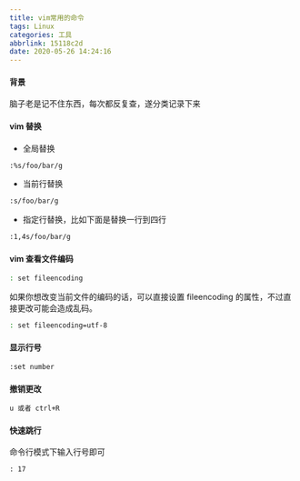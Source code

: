 ```yaml
---
title: vim常用的命令
tags: Linux
categories: 工具
abbrlink: 15118c2d
date: 2020-05-26 14:24:16
---
```


#### 背景
脑子老是记不住东西，每次都反复查，遂分类记录下来
<!--more-->

#### vim 替换
- 全局替换
```sh
:%s/foo/bar/g
```
- 当前行替换
```sh
:s/foo/bar/g
```
- 指定行替换，比如下面是替换一行到四行
```sh
:1,4s/foo/bar/g
```

#### vim 查看文件编码
```sh
: set fileencoding
```
如果你想改变当前文件的编码的话，可以直接设置 fileencoding 的属性，不过直接更改可能会造成乱码。
```sh
: set fileencoding=utf-8
```
#### 显示行号
```sh
:set number
```
#### 撤销更改
```sh
u 或者 ctrl+R
```

#### 快速跳行
命令行模式下输入行号即可
```
: 17
```

